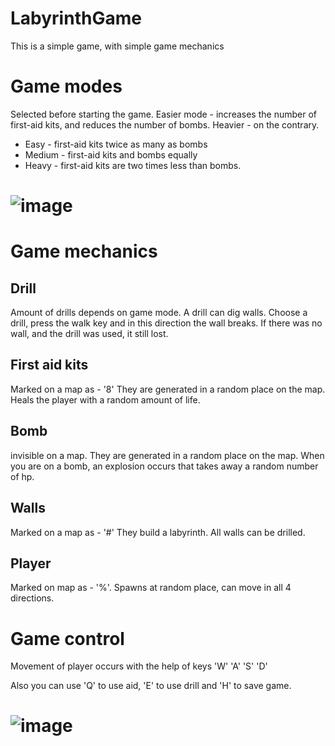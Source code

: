 # LabyrinthGame

This is a simple game, with simple game mechanics

# Game modes
Selected before starting the game. Easier mode - increases the number of first-aid kits, and reduces the number of bombs. Heavier - on the contrary.
- Easy - first-aid kits twice as many as bombs
- Medium - first-aid kits and bombs equally
- Heavy - first-aid kits are two times less than bombs.
# ![image](https://github.com/Ihavenonames2/LabyrinthGame/assets/115930939/d3f55edd-248e-468d-8f7d-c7fb399f8816)


# Game mechanics

## Drill
Amount of drills depends on game mode.
A drill can dig walls. Choose a drill, press the walk key and in this direction the wall breaks. If there was no wall, and the drill was used, it still lost.

## First aid kits 
Marked on a map as - '8'
They are generated in a random place on the map.
Heals the player with a random amount of life.

## Bomb
invisible on a map.
They are generated in a random place on the map.
When you are on a bomb, an explosion occurs that takes away a random number of hp.

## Walls 
Marked on a map as - '#'
They build a labyrinth. All walls can be drilled.

## Player
Marked on map as - '%'. Spawns at random place, can move in all 4 directions.

# Game control
 Movement of player occurs with the help of keys 'W' 'A' 'S' 'D'

 Also you can use 'Q' to use aid, 'E' to use drill and 'H' to save game.



# ![image](https://github.com/Ihavenonames2/LabyrinthGame/assets/115930939/5e8b0ac5-e67f-4adb-b946-9c7286f09324)



